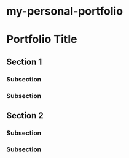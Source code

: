 # my-personal-portfolio
# Portfolio Title

## Section 1

### Subsection

### Subsection

## Section 2

### Subsection

### Subsection
